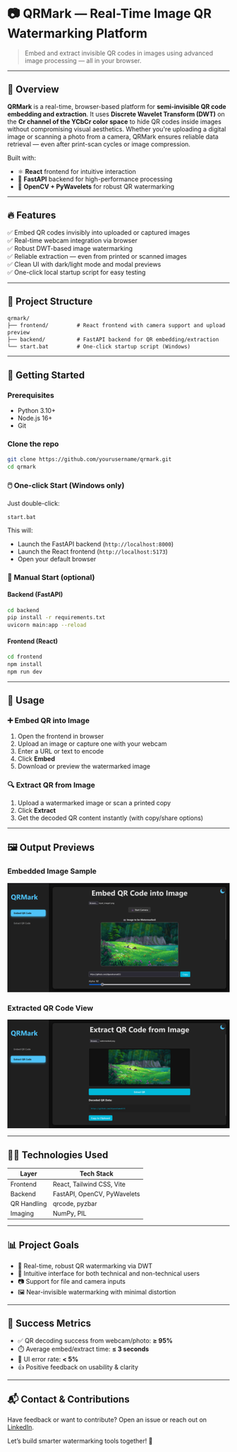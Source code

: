 
# 📷 QRMark — Real-Time Image QR Watermarking Platform

> Embed and extract invisible QR codes in images using advanced image processing — all in your browser.

---

## 🧠 Overview

**QRMark** is a real-time, browser-based platform for **semi-invisible QR code embedding and extraction**. It uses **Discrete Wavelet Transform (DWT)** on the **Cr channel of the YCbCr color space** to hide QR codes inside images without compromising visual aesthetics. Whether you're uploading a digital image or scanning a photo from a camera, QRMark ensures reliable data retrieval — even after print-scan cycles or image compression.

Built with:
- ⚛️ **React** frontend for intuitive interaction
- 🚀 **FastAPI** backend for high-performance processing
- 🔬 **OpenCV + PyWavelets** for robust QR watermarking

---

## 🔥 Features

✅ Embed QR codes invisibly into uploaded or captured images  
✅ Real-time webcam integration via browser  
✅ Robust DWT-based image watermarking  
✅ Reliable extraction — even from printed or scanned images  
✅ Clean UI with dark/light mode and modal previews  
✅ One-click local startup script for easy testing

---

## 📂 Project Structure

```
qrmark/
├── frontend/         # React frontend with camera support and upload preview
├── backend/          # FastAPI backend for QR embedding/extraction
└── start.bat         # One-click startup script (Windows)
```

---

## 🚀 Getting Started

### Prerequisites

- Python 3.10+
- Node.js 16+
- Git

### Clone the repo

```bash
git clone https://github.com/yourusername/qrmark.git
cd qrmark
```

### 🖱️ One-click Start (Windows only)

Just double-click:

```
start.bat
```

This will:
- Launch the FastAPI backend (`http://localhost:8000`)
- Launch the React frontend (`http://localhost:5173`)
- Open your default browser

### 🔧 Manual Start (optional)

#### Backend (FastAPI)

```bash
cd backend
pip install -r requirements.txt
uvicorn main:app --reload
```

#### Frontend (React)

```bash
cd frontend
npm install
npm run dev
```

---

## 🧪 Usage

### ➕ Embed QR into Image

1. Open the frontend in browser
2. Upload an image or capture one with your webcam
3. Enter a URL or text to encode
4. Click **Embed**
5. Download or preview the watermarked image

### 🔍 Extract QR from Image

1. Upload a watermarked image or scan a printed copy
2. Click **Extract**
3. Get the decoded QR content instantly (with copy/share options)

---

## 🖼️ Output Previews

### Embedded Image Sample
![Embedded Image](images/output_embedder.png)

### Extracted QR Code View
![Extracted QR](images/output_extractor.png)

---

## 🧑‍💻 Technologies Used

| Layer       | Tech Stack                      |
|-------------|----------------------------------|
| Frontend    | React, Tailwind CSS, Vite       |
| Backend     | FastAPI, OpenCV, PyWavelets     |
| QR Handling | qrcode, pyzbar                  |
| Imaging     | NumPy, PIL                      |

---

## 📊 Project Goals

- 🧠 Real-time, robust QR watermarking via DWT
- 🤝 Intuitive interface for both technical and non-technical users
- 📷 Support for file and camera inputs
- 🖼️ Near-invisible watermarking with minimal distortion

---

## 📌 Success Metrics

- ✅ QR decoding success from webcam/photo: **≥ 95%**
- ⏱️ Average embed/extract time: **≤ 3 seconds**
- 🧭 UI error rate: **< 5%**
- 👍 Positive feedback on usability & clarity

---

## 📬 Contact & Contributions

Have feedback or want to contribute? Open an issue or reach out on [LinkedIn](https://www.linkedin.com/in/dipanshu-modi-75bb57278/).

Let’s build smarter watermarking tools together! 🚀
